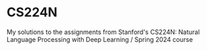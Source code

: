 # CS224N
My solutions to the assignments from Stanford's CS224N: Natural Language Processing with Deep Learning / Spring 2024 course
